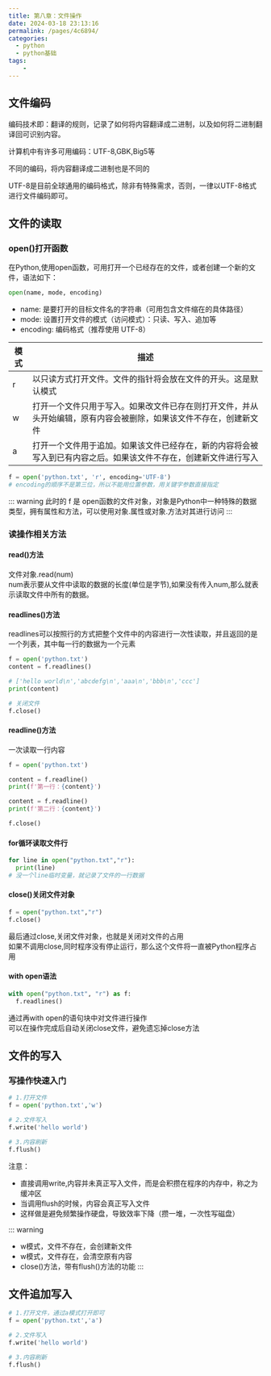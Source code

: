 ```yaml
---
title: 第八章：文件操作
date: 2024-03-18 23:13:16
permalink: /pages/4c6894/
categories:
  - python
  - python基础
tags:
    -
---
```

## 文件编码
编码技术即：翻译的规则，记录了如何将内容翻译成二进制，以及如何将二进制翻译回可识别内容。

计算机中有许多可用编码：UTF-8,GBK,Big5等

不同的编码，将内容翻译成二进制也是不同的

UTF-8是目前全球通用的编码格式，除非有特殊需求，否则，一律以UTF-8格式进行文件编码即可。

## 文件的读取
### open()打开函数
在Python,使用open函数，可用打开一个已经存在的文件，或者创建一个新的文件，语法如下：
```py
open(name, mode, encoding)
```
- name: 是要打开的目标文件名的字符串（可用包含文件缩在的具体路径）  
- mode: 设置打开文件的模式（访问模式）：只读、写入、追加等  
- encoding: 编码格式（推荐使用 UTF-8） 

|模式|描述|
|---|----|
|r|以只读方式打开文件。文件的指针将会放在文件的开头。这是默认模式|
|w|打开一个文件只用于写入。如果改文件已存在则打开文件，并从头开始编辑，原有内容会被删除，如果该文件不存在，创建新文件|
|a|打开一个文件用于追加。如果该文件已经存在，新的内容将会被写入到已有内容之后。如果该文件不存在，创建新文件进行写入|

```py
f = open('python.txt', 'r', encoding='UTF-8') 
# encoding的顺序不是第三位，所以不能用位置参数，用关键字参数直接指定
```

::: warning
此时的 f 是 open函数的文件对象，对象是Python中一种特殊的数据类型，拥有属性和方法，可以使用对象.属性或对象.方法对其进行访问
:::

### 读操作相关方法
#### read()方法
文件对象.read(num)  
num表示要从文件中读取的数据的长度(单位是字节),如果没有传入num,那么就表示读取文件中所有的数据。

#### readlines()方法
readlines可以按照行的方式把整个文件中的内容进行一次性读取，并且返回的是一个列表，其中每一行的数据为一个元素
```py
f = open('python.txt')
content = f.readlines()

# ['hello world\n','abcdefg\n','aaa\n','bbb\n','ccc']
print(content)

# 关闭文件
f.close()
```

#### readline()方法
一次读取一行内容
```py
f = open('python.txt')

content = f.readline()
print(f'第一行：{content}')

content = f.readline()
print(f'第二行：{content}')

f.close()
```

#### for循环读取文件行
```py
for line in open("python.txt","r"):
  print(line)
# 没一个line临时变量，就记录了文件的一行数据
```

#### close()关闭文件对象
```py
f = open("python.txt","r")
f.close()
```
最后通过close,关闭文件对象，也就是关闭对文件的占用  
如果不调用close,同时程序没有停止运行，那么这个文件将一直被Python程序占用

#### with open语法
```py
with open("python.txt", "r") as f:
  f.readlines()
```
通过再with open的语句块中对文件进行操作  
可以在操作完成后自动关闭close文件，避免遗忘掉close方法

## 文件的写入
### 写操作快速入门
```py
# 1.打开文件
f = open('python.txt','w')

# 2.文件写入
f.write('hello world')

# 3.内容刷新
f.flush()
```
注意：  
- 直接调用write,内容并未真正写入文件，而是会积攒在程序的内存中，称之为缓冲区  
- 当调用flush的时候，内容会真正写入文件  
- 这样做是避免频繁操作硬盘，导致效率下降（攒一堆，一次性写磁盘）

::: warning
- w模式，文件不存在，会创建新文件  
- w模式，文件存在，会清空原有内容  
- close()方法，带有flush()方法的功能
:::

## 文件追加写入
```py
# 1.打开文件，通过a模式打开即可
f = open('python.txt','a')

# 2.文件写入
f.write('hello world')

# 3.内容刷新
f.flush()
```